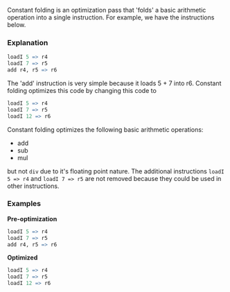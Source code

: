 Constant folding is an optimization pass that 'folds' a basic arithmetic operation into a single instruction. For example, we have the instructions below.

### Explanation
```R (ISC)
loadI 5 => r4  
loadI 7 => r5
add r4, r5 => r6
```

The 'add' instruction is very simple because it loads 5 + 7 into r6. Constant folding optimizes this code by changing this code to

``` R (ISC)
loadI 5 => r4  
loadI 7 => r5
loadI 12 => r6
```

Constant folding optimizes the following basic arithmetic operations:
- add
- sub
- mul

but not `div` due to it's floating point nature.
The additional instructions `loadI 5 => r4` and `loadI 7 => r5` are not removed because they could be used in other instructions.

### Examples
**Pre-optimization**
```R (ISC)
loadI 5 => r4  
loadI 7 => r5
add r4, r5 => r6
```

**Optimized**
``` R (ISC)
loadI 5 => r4  
loadI 7 => r5
loadI 12 => r6
```
